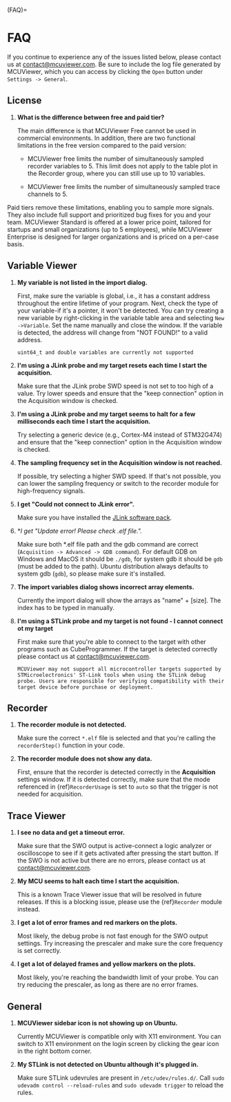(FAQ)=
# FAQ 

If you continue to experience any of the issues listed below, please contact us at contact@mcuviewer.com. Be sure to include the log file generated by MCUViewer, which you can access by clicking the `Open` button under `Settings -> General`.

## License

1. **What is the difference between free and paid tier?**

   The main difference is that MCUViewer Free cannot be used in commercial environments. In addition, there are two functional limitations in the free version compared to the paid version:

   - MCUViewer free limits the number of simultaneously sampled recorder variables to 5. This limit does not apply to the table plot in the Recorder group, where you can still use up to 10 variables.

   - MCUViewer free limits the number of simultaneously sampled trace channels to 5.

Paid tiers remove these limitations, enabling you to sample more signals. They also include full support and prioritized bug fixes for you and your team. MCUViewer Standard is offered at a lower price point, tailored for startups and small organizations (up to 5 employees), while MCUViewer Enterprise is designed for larger organizations and is priced on a per-case basis.

## Variable Viewer

1. **My variable is not listed in the import dialog.**

   First, make sure the variable is global, i.e., it has a constant address throughout the entire lifetime of your program. Next, check the type of your variable-if it's a pointer, it won't be detected. You can try creating a new variable by right-clicking in the variable table area and selecting `New ->Variable`. Set the name manually and close the window. If the variable is detected, the address will change from "NOT FOUND!" to a valid address.

   ```{note}
   uint64_t and double variables are currently not supported
   ```

2. **I'm using a JLink probe and my target resets each time I start the acquisition.**

   Make sure that the JLink probe SWD speed is not set to too high of a value. Try lower speeds and ensure that the "keep connection" option in the Acquisition window is checked.

3. **I'm using a JLink probe and my target seems to halt for a few milliseconds each time I start the acquisition.**

   Try selecting a generic device (e.g., Cortex-M4 instead of STM32G474) and ensure that the "keep connection" option in the Acquisition window is checked.

4. **The sampling frequency set in the Acquisition window is not reached.**

   If possible, try selecting a higher SWD speed. If that's not possible, you can lower the sampling frequency or switch to the recorder module for high-frequency signals.

5. **I get "Could not connect to JLink error".**

   Make sure you have installed the [JLink software pack]("https://www.segger.com/downloads/jlink/).

6. **I get "Update error! Please check *.elf file.".**

   Make sure both *.elf file path and the gdb command are correct (`Acquisition -> Advanced -> GDB command`). For default GDB on Windows and MacOS it should be `./gdb`, for system gdb it should be `gdb` (must be added to the path). Ubuntu distribution always defaults to system gdb (`gdb`), so please make sure it's installed. 

7. **The import variables dialog shows incorrect array elements.**

   Currently the import dialog will show the arrays as "name" + [size]. The index has to be typed in manually. 

8. **I'm using a STLink probe and my target is not found - I cannot connect ot my target**

   First make sure that you're able to connect to the target with other programs such as CubeProgrammer. If the target is detected correctly please contact us at contact@mcuviewer.com. 

   ```{note}
   MCUViewer may not support all microcontroller targets supported by STMicroelectronics' ST-Link tools when using the STLink debug probe. Users are responsible for verifying compatibility with their target device before purchase or deployment. 
   ```

## Recorder 

1. **The recorder module is not detected.**

   Make sure the correct `*.elf` file is selected and that you're calling the `recorderStep()` function in your code.

2. **The recorder module does not show any data.**

   First, ensure that the recorder is detected correctly in the **Acquisition** settings window. If it is detected correctly, make sure that the mode referenced in {ref}`RecorderUsage` is set to `auto` so that the trigger is not needed for acquisition.

## Trace Viewer

1. **I see no data and get a timeout error.**

   Make sure that the SWO output is active-connect a logic analyzer or oscilloscope to see if it gets activated after pressing the start button. If the SWO is not active but there are no errors, please contact us at contact@mcuviewer.com.

2. **My MCU seems to halt each time I start the acquisition.**

   This is a known Trace Viewer issue that will be resolved in future releases. If this is a blocking issue, please use the {ref}`Recorder` module instead.

3. **I get a lot of error frames and red markers on the plots.**

   Most likely, the debug probe is not fast enough for the SWO output settings. Try increasing the prescaler and make sure the core frequency is set correctly.

4. **I get a lot of delayed frames and yellow markers on the plots.**

   Most likely, you're reaching the bandwidth limit of your probe. You can try reducing the prescaler, as long as there are no error frames.


## General

1. **MCUViewer sidebar icon is not showing up on Ubuntu.**

   Currently MCUViewer is compatible only with X11 environment. You can switch to X11 environment on the login screen by clicking the gear icon in the right bottom corner.

2. **My STLink is not detected on Ubuntu although it's plugged in.**

   Make sure STLink udevrules are present in `/etc/udev/rules.d/`. Call `sudo udevadm control --reload-rules` and `sudo udevadm trigger` to reload the rules.